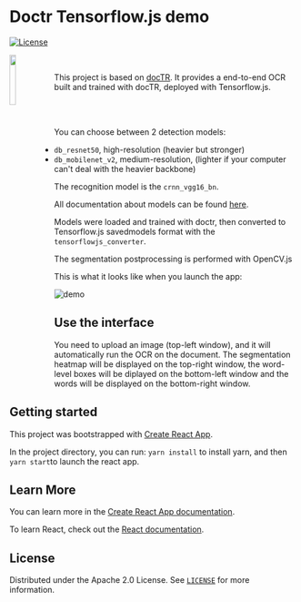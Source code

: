 # Doctr Tensorflow.js demo

[![License](https://img.shields.io/badge/License-Apache%202.0-blue.svg)](LICENSE)

<img width="15%" align="left" src="https://github.com/teamMindee/tensorflow-js-demo/releases/download/v0.1-models/icon_doctr.gif">

<br/>

This project is based on [docTR](https://github.com/mindee/doctr).
It provides a end-to-end OCR built and trained with docTR, deployed with Tensorflow.js.

<br/><br/>

You can choose between 2 detection models:
- `db_resnet50`, high-resolution (heavier but stronger)
- `db_mobilenet_v2`, medium-resolution, (lighter if your computer can't deal with the heavier backbone)

The recognition model is the `crnn_vgg16_bn`.

All documentation about models can be found [here](https://mindee.github.io/doctr/models.html).

Models were loaded and trained with doctr, then converted to Tensorflow.js savedmodels format
with the `tensorflowjs_converter`.

The segmentation postprocessing is performed with OpenCV.js

This is what it looks like when you launch the app:

![demo](https://github.com/teamMindee/tensorflow-js-demo/releases/download/v0.1-models/demo.png)

## Use the interface

You need to upload an image (top-left window), and it will automatically run the OCR on the document.
The segmentation heatmap will be displayed on the top-right window, the word-level boxes will be diplayed
on the bottom-left window and the words will be displayed on the bottom-right window.


## Getting started

This project was bootstrapped with [Create React App](https://github.com/facebook/create-react-app).

In the project directory, you can run: `yarn install` to install yarn, and then `yarn start`to launch the react app.


## Learn More

You can learn more in the [Create React App documentation](https://facebook.github.io/create-react-app/docs/getting-started).

To learn React, check out the [React documentation](https://reactjs.org/).

## License

Distributed under the Apache 2.0 License. See [`LICENSE`](LICENSE) for more information.
